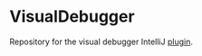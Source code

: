 # VisualDebugger

Repository for the visual debugger IntelliJ [plugin](https://plugins.jetbrains.com/plugin/16851-visual-debugger).
